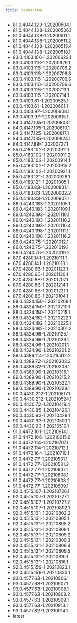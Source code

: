 ```yaml
---
title: teams/tmp
---
```

- 81.0.4044.129-1.20200504.1
- 81.0.4044.138-1.20200506.1
- 81.0.4044.138-1.20200511.1
- 81.0.4044.138-1.20200511.2
- 81.0.4044.138-1.20200515.4
- 81.0.4044.138-1.20200518.1
- 83.0.4103.106-1.20200622.1
- 83.0.4103.116-1.20200629.1
- 83.0.4103.116-1.20200706.2
- 83.0.4103.116-1.20200706.3
- 83.0.4103.116-1.20200706.5
- 83.0.4103.116-1.20200706.6
- 83.0.4103.116-1.20200713.1
- 83.0.4103.116-1.20200714.1
- 83.0.4103.61-1.20200525.1
- 83.0.4103.61-1.20200601.1
- 83.0.4103.97-1.20200608.1
- 83.0.4103.97-1.20200615.1
- 84.0.4147.105-1.20200803.1
- 84.0.4147.105-1.20200810.1
- 84.0.4147.125-1.20200817.1
- 84.0.4147.135-1.20200824.1
- 84.0.4147.89-1.20200727.1
- 85.0.4183.102-1.20200911.1
- 85.0.4183.102-1.20200911.2
- 85.0.4183.102-1.20200914.1
- 85.0.4183.102-1.20200915.2
- 85.0.4183.102-1.20200921.1
- 85.0.4183.121-1.20200928.1
- 85.0.4183.121-1.20201005.1
- 85.0.4183.83-1.20200831.1
- 85.0.4183.83-1.20200902.2
- 85.0.4183.83-1.20200907.1
- 86.0.4240.183-1.20201105.1
- 86.0.4240.183-1.20201109.1
- 86.0.4240.193-1.20201110.1
- 86.0.4240.193-1.20201110.2
- 86.0.4240.193-1.20201110.4
- 86.0.4240.198-1.20201111.1
- 86.0.4240.198-1.20201116.2
- 86.0.4240.75-1.20201012.1
- 86.0.4240.75-1.20201019.1
- 86.0.4240.75-1.20201019.2
- 87.0.4280.141-1.20210111.1
- 87.0.4280.141-1.20210118.1
- 87.0.4280.66-1.20201123.1
- 87.0.4280.66-1.20201130.1
- 87.0.4280.88-1.20201207.1
- 87.0.4280.88-1.20201214.1
- 87.0.4280.88-1.20201221.1
- 87.0.4280.88-1.20210104.1
- 88.0.4324.150-1.20210208.1
- 88.0.4324.150-1.20210210.1
- 88.0.4324.150-1.20210215.1
- 88.0.4324.182-1.20210222.1
- 88.0.4324.182-1.20210225.1
- 88.0.4324.182-1.20210301.2
- 88.0.4324.96-1.20210125.1
- 88.0.4324.96-1.20210128.1
- 88.0.4324.96-1.20210201.1
- 88.0.4324.96-1.20210201.2
- 89.0.4389.114-1.20210412.2
- 89.0.4389.72-1.20210303.3
- 89.0.4389.82-1.20210308.1
- 89.0.4389.90-1.20210315.1
- 89.0.4389.90-1.20210315.2
- 89.0.4389.90-1.20210322.1
- 89.0.4389.90-1.20210329.1
- 90.0.4430.212-1.20210517.1
- 90.0.4430.212-1.20210524.1
- 90.0.4430.72-1.20210419.4
- 90.0.4430.85-1.20210426.1
- 90.0.4430.93-1.20210429.1
- 90.0.4430.93-1.20210503.1
- 90.0.4430.93-1.20210510.1
- 91.0.4472.101-1.20210614.1
- 91.0.4472.106-1.20210615.6
- 91.0.4472.114-1.20210707.1
- 91.0.4472.114-1.20210712.1
- 91.0.4472.164-1.20210719.1
- 91.0.4472.77-1.20210531.1
- 91.0.4472.77-1.20210531.2
- 91.0.4472.77-1.20210607.1
- 91.0.4472.77-1.20210608.1
- 91.0.4472.77-1.20210608.2
- 91.0.4472.77-1.20210609.1
- 92.0.4515.107-1.20210726.1
- 92.0.4515.107-1.20210727.1
- 92.0.4515.107-1.20210727.2
- 92.0.4515.107-1.20210802.1
- 92.0.4515.131-1.20210802.2
- 92.0.4515.131-1.20210805.1
- 92.0.4515.131-1.20210805.2
- 92.0.4515.131-1.20210809.1
- 92.0.4515.131-1.20210809.2
- 92.0.4515.131-1.20210809.3
- 92.0.4515.131-1.20210809.4
- 92.0.4515.131-1.20210809.5
- 92.0.4515.131-1.20210810.1
- 92.0.4515.131-1.20210816.1
- 92.0.4515.159-1.20210823.1
- 92.0.4515.159-1.20210830.1
- 93.0.4577.63-1.20210906.1
- 93.0.4577.63-1.20210907.1
- 93.0.4577.63-1.20210908.1
- 93.0.4577.63-1.20210908.2
- 93.0.4577.63-1.20210909.1
- 93.0.4577.63-1.20210913.1
- 93.0.4577.82-1.20210914.1
- latest
